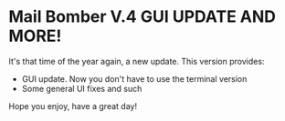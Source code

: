# Mail Bomber V.4 GUI UPDATE AND MORE!

It's that time of the year again, a new update.
This version provides:

 - GUI update. Now you don't have to use the terminal version
 - Some general UI fixes and such

Hope you enjoy, have a great day!
